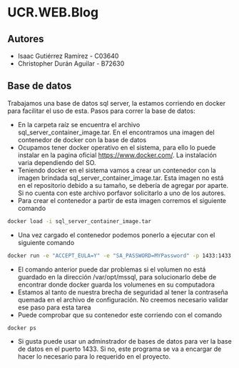 # UCR.WEB.Blog
## Autores 
- Isaac Gutiérrez Ramírez - C03640
- Christopher Durán Aguilar - B72630
## Base de datos 
Trabajamos una base de datos sql server, la estamos corriendo en docker para facilitar el uso de esta. 
Pasos para correr la base de datos:
- En la carpeta raíz se encuentra el archivo sql_server_container_image.tar. En el encontramos una imagen del contenedor de docker con la base de datos
- Ocupamos tener docker operativo en el sistema, para ello lo puede instalar en la pagina oficial https://www.docker.com/. La instalación varia dependiendo del SO.
- Teniendo docker en el sistema vamos a crear un contenedor con la imagen brindada sql_server_container_image.tar. Esta imagen no está en el repositorio debido a su tamaño, se debería de agregar por aparte. Si no cuenta con este archivo porfavor solicitarlo a uno de los autores.
- Para crear el contenedor a partir de esta imagen corremos el siguiente comando 
 ```bash
 docker load -i sql_server_container_image.tar
```
- Una vez cargado el contenedor podemos ponerlo a ejecutar con el siguiente comando 
 ```bash
docker run -e "ACCEPT_EULA=Y" -e "SA_PASSWORD=MYPassword" -p 1433:1433 --name sql_server_container -v sqlserver_data:/var/opt/mssql -d sql_server_container_image
```
- El comando anterior puede dar problemas si el volumen no está guardado en la dirección /var/opt/mssql, para solucionarlo debe de encontrar donde docker guarda los volumenes en su computadora
- Estamos al tanto de nuestra brecha de seguridad al tener la contraseña quemada en el archivo de configuración. No creemos necesario validar ese paso para esta tarea
- Puede comprobar que su contenedor este corriendo con el comando
 ```bash
 docker ps
```
- Si gusta puede usar un adminstrador de bases de datos para ver la base de datos en el puerto 1433. Si no, este programa se va a encargar de hacer lo necesario para lo requerido en el proyecto.



